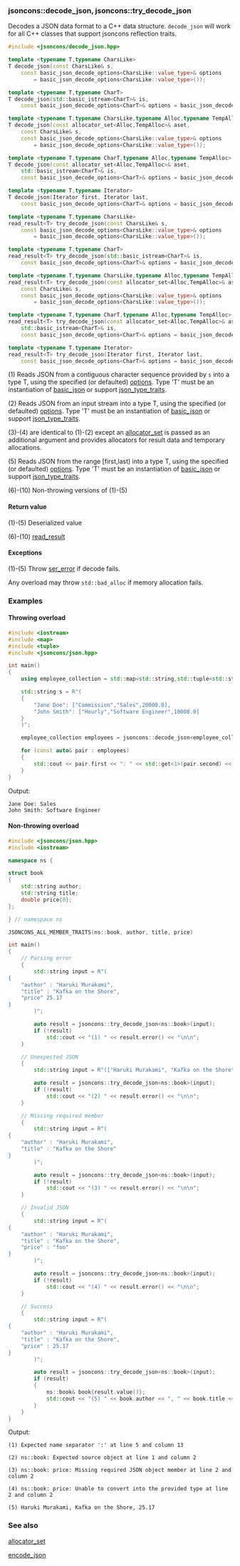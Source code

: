 ### jsoncons::decode_json, jsoncons::try_decode_json

Decodes a JSON data format to a C++ data structure. `decode_json` will 
work for all C++ classes that support jsoncons reflection traits.

```cpp
#include <jsoncons/decode_json.hpp>

template <typename T,typename CharsLike>
T decode_json(const CharsLike& s,
    const basic_json_decode_options<CharsLike::value_type>& options 
        = basic_json_decode_options<CharsLike::value_type>());                                  (1)

template <typename T,typename CharT>
T decode_json(std::basic_istream<CharT>& is,
    const basic_json_decode_options<CharT>& options = basic_json_decode_options<CharT>());      (2)

template <typename T,typename CharsLike,typename Alloc,typename TempAlloc>
T decode_json(const allocator_set<Alloc,TempAlloc>& aset,
    const CharsLike& s,
    const basic_json_decode_options<CharsLike::value_type>& options 
        = basic_json_decode_options<CharsLike::value_type>());                                  (3) (since 0.171.0)

template <typename T,typename CharT,typename Alloc,typename TempAlloc>
T decode_json(const allocator_set<Alloc,TempAlloc>& aset,
    std::basic_istream<CharT>& is,
    const basic_json_decode_options<CharT>& options = basic_json_decode_options<CharT>());      (4) (since 0.171.0)

template <typename T,typename Iterator>
T decode_json(Iterator first, Iterator last,
    const basic_json_decode_options<CharT>& options = basic_json_decode_options<CharT>());      (5)

template <typename T,typename CharsLike>
read_result<T> try_decode_json(const CharsLike& s,
    const basic_json_decode_options<CharsLike::value_type>& options 
        = basic_json_decode_options<CharsLike::value_type>());                                  (6) since 1.4.0

template <typename T,typename CharT>
read_result<T> try_decode_json(std::basic_istream<CharT>& is,
    const basic_json_decode_options<CharT>& options = basic_json_decode_options<CharT>());      (7) since 1.4.0

template <typename T,typename CharsLike,typename Alloc,typename TempAlloc>
read_result<T> try_decode_json(const allocator_set<Alloc,TempAlloc>& aset,
    const CharsLike& s,
    const basic_json_decode_options<CharsLike::value_type>& options 
        = basic_json_decode_options<CharsLike::value_type>());                                  (8) (since 1.4.0)

template <typename T,typename CharT,typename Alloc,typename TempAlloc>
read_result<T> try_decode_json(const allocator_set<Alloc,TempAlloc>& aset,
    std::basic_istream<CharT>& is,
    const basic_json_decode_options<CharT>& options = basic_json_decode_options<CharT>());      (9) (since 1.4.0)

template <typename T,typename Iterator>
read_result<T> try_decode_json(Iterator first, Iterator last,
    const basic_json_decode_options<CharT>& options = basic_json_decode_options<CharT>());      (10) since 1.4.0
```

(1) Reads JSON from a contiguous character sequence provided by `s` into a type T, using the specified (or defaulted) [options](basic_json_options.md). 
Type 'T' must be an instantiation of [basic_json](basic_json.md) 
or support [json_type_traits](../json_type_traits.md).

(2) Reads JSON from an input stream into a type T, using the specified (or defaulted) [options](basic_json_options.md). 
Type 'T' must be an instantiation of [basic_json](basic_json.md) 
or support [json_type_traits](../json_type_traits.md).

(3)-(4) are identical to (1)-(2) except an [allocator_set](allocator_set.md) is passed as an additional argument and
provides allocators for result data and temporary allocations.

(5) Reads JSON from the range [first,last) into a type T, using the specified (or defaulted) [options](basic_json_options.md). 
Type 'T' must be an instantiation of [basic_json](basic_json.md) 
or support [json_type_traits](json_type_traits.md).

(6)-(10) Non-throwing versions of (1)-(5)

#### Return value

(1)-(5) Deserialized value

(6)-(10) [read_result<T>](read_result.md)

#### Exceptions

(1)-(5) Throw [ser_error](ser_error.md) if decode fails.

Any overload may throw `std::bad_alloc` if memory allocation fails.

### Examples

#### Throwing overload

```cpp
#include <iostream>
#include <map>
#include <tuple>
#include <jsoncons/json.hpp>

int main()
{
    using employee_collection = std::map<std::string,std::tuple<std::string,std::string,double>>;

    std::string s = R"(
    {
        "Jane Doe": ["Commission","Sales",20000.0],
        "John Smith": ["Hourly","Software Engineer",10000.0]
    }
    )";

    employee_collection employees = jsoncons::decode_json<employee_collection>(s);

    for (const auto& pair : employees)
    {
        std::cout << pair.first << ": " << std::get<1>(pair.second) << '\n';
    }
}
```
Output:
```
Jane Doe: Sales
John Smith: Software Engineer
```

#### Non-throwing overload

```cpp
#include <jsoncons/json.hpp>
#include <iostream>

namespace ns {

struct book
{
    std::string author;
    std::string title;
    double price{0};
};

} // namespace ns

JSONCONS_ALL_MEMBER_TRAITS(ns::book, author, title, price)

int main()
{
    // Parsing error
    {
        std::string input = R"(
{
    "author" : "Haruki Murakami", 
    "title" : "Kafka on the Shore",
    "price" 25.17        
}
        )";

        auto result = jsoncons::try_decode_json<ns::book>(input);
        if (!result)
            std::cout << "(1) " << result.error() << "\n\n";
    }

    // Unexpected JSON
    {
        std::string input = R"(["Haruki Murakami", "Kafka on the Shore", 25.17])";

        auto result = jsoncons::try_decode_json<ns::book>(input);
        if (!result)
            std::cout << "(2) " << result.error() << "\n\n";
    }

    // Missing required member
    {
        std::string input = R"(
{
    "author" : "Haruki Murakami", 
    "title" : "Kafka on the Shore"        
}
        )";

        auto result = jsoncons::try_decode_json<ns::book>(input);
        if (!result)
            std::cout << "(3) " << result.error() << "\n\n";
    }

    // Invalid JSON
    {
        std::string input = R"(
{
    "author" : "Haruki Murakami", 
    "title" : "Kafka on the Shore",
    "price" : "foo"        
}
        )";

        auto result = jsoncons::try_decode_json<ns::book>(input);
        if (!result)
            std::cout << "(4) " << result.error() << "\n\n";
    }

    // Success
    {
        std::string input = R"(
{
    "author" : "Haruki Murakami", 
    "title" : "Kafka on the Shore",
    "price" : 25.17        
}
        )";

        auto result = jsoncons::try_decode_json<ns::book>(input);
        if (result)            
        {
            ns::book& book{result.value()};
            std::cout << "(5) " << book.author << ", " << book.title << ", " << book.price << "\n\n";
        }
    }
}
```

Output:

```
(1) Expected name separator ':' at line 5 and column 13

(2) ns::book: Expected source object at line 1 and column 2

(3) ns::book: price: Missing required JSON object member at line 2 and column 2

(4) ns::book: price: Unable to convert into the provided type at line 2 and column 2

(5) Haruki Murakami, Kafka on the Shore, 25.17
```

### See also

[allocator_set](allocator_set.md)

[encode_json](encode_json.md)

